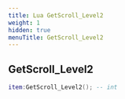 ```yaml
---
title: Lua GetScroll_Level2
weight: 1
hidden: true
menuTitle: GetScroll_Level2
---
```

## GetScroll_Level2
```lua
item:GetScroll_Level2(); -- int
```